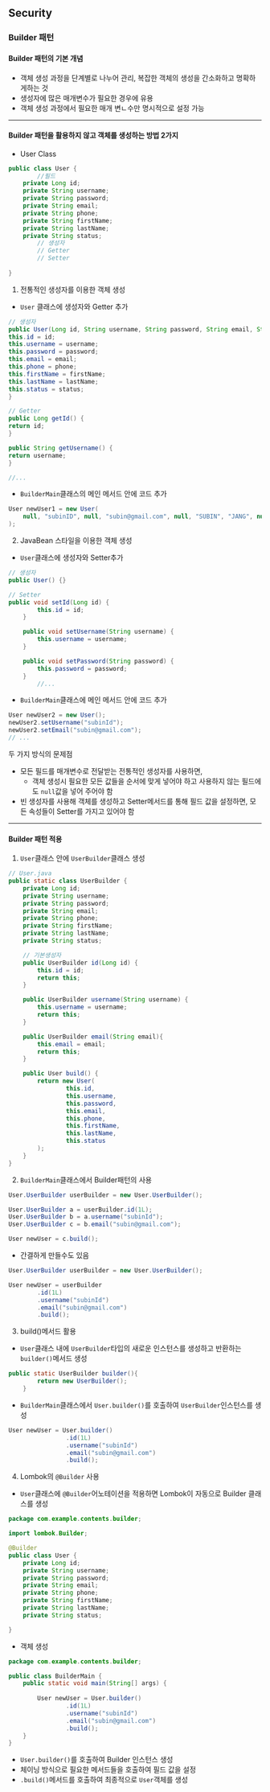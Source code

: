 ## Security
### Builder 패턴
#### Builder 패턴의 기본 개념
- 객체 생성 과정을 단계별로 나누어 관리, 복잡한 객체의 생성을 간소화하고 명확하게하는 것
- 생성자에 많은 매개변수가 필요한 경우에 유용
- 객체 생성 과정에서 필요한 매개 변ㄴ수만 명시적으로 설정 가능
---
#### Builder 패턴을 활용하지 않고 객체를 생성하는 방법 2가지
- User Class
```java
public class User {
		//필드
    private Long id;
    private String username;
    private String password;
    private String email;
    private String phone;
    private String firstName;
    private String lastName;
    private String status;
		// 생성자
		// Getter
		// Setter
		
}
```
1. 전통적인 생성자를 이용한 객체 생성
- `User` 클래스에 생성자와 Getter 추가
```java
// 생성자
public User(Long id, String username, String password, String email, String phone, String firstName, String lastName, String status) {
this.id = id;
this.username = username;
this.password = password;
this.email = email;
this.phone = phone;
this.firstName = firstName;
this.lastName = lastName;
this.status = status;
}

// Getter
public Long getId() {
return id;
}

public String getUsername() {
return username;
}

//...
```
- `BuilderMain`클래스의 메인 메서드 안에 코드 추가
```java
User newUser1 = new User(
    null, "subinID", null, "subin@gmail.com", null, "SUBIN", "JANG", null
);
```
2. JavaBean 스타일을 이용한 객체 생성
- `User`클래스에 생성자와 Setter추가
```java
// 생성자
public User() {}

// Setter
public void setId(Long id) {
        this.id = id;
    }

    public void setUsername(String username) {
        this.username = username;
    }

    public void setPassword(String password) {
        this.password = password;
    }
        //...
```
- `BuilderMain`클래스에 메인 메서드 안에 코드 추가
```java
User newUser2 = new User();
newUser2.setUsername("subinId");
newUser2.setEmail("subin@gmail.com");
// ...
```
두 가지 방식의 문제점
- 모든 필드를 매개변수로 전달받는 전통적인 생성자를 사용하면,
  - 객체 생성시 필요한 모든 값들을 순서에 맞게 넣어야 하고 사용하지 않는 필드에도 `null`값을 넣어 주어야 함
- 빈 생성자를 사용해 객체를 생성하고 Setter메서드를 통해 필드 값을 설정하면, 모든 속성들이 Setter를 가지고 있어야 함
   
---
#### Builder 패턴 적용
1. `User`클래스 안에 `UserBuilder`클래스 생성
```java
// User.java
public static class UserBuilder {
    private Long id;
    private String username;
    private String password;
    private String email;
    private String phone;
    private String firstName;
    private String lastName;
    private String status;

    // 기본생성자
    public UserBuilder id(Long id) {
        this.id = id;
        return this;
    }

    public UserBuilder username(String username) {
        this.username = username;
        return this;
    }

    public UserBuilder email(String email){
        this.email = email;
        return this;
    }

    public User build() {
        return new User(
                this.id,
                this.username,
                this.password,
                this.email,
                this.phone,
                this.firstName,
                this.lastName,
                this.status
        );
    }
}
```
2. `BuilderMain`클래스에서 Builder패턴의 사용
```java
User.UserBuilder userBuilder = new User.UserBuilder();

User.UserBuilder a = userBuilder.id(1L);
User.UserBuilder b = a.username("subinId");
User.UserBuilder c = b.email("subin@gmail.com");

User newUser = c.build();
```
- 간결하게 만들수도 있음
```java
User.UserBuilder userBuilder = new User.UserBuilder();

User newUser = userBuilder
        .id(1L)
        .username("subinId")
        .email("subin@gmail.com")
        .build();
```
3. build()메서드 활용
- `User`클래스 내에 `UserBuilder`타입의 새로운 인스턴스를 생성하고 반환하는 `builder()`메서드 생성
```java
public static UserBuilder builder(){
        return new UserBuilder();
    }
```
- `BuilderMain`클래스에서 `User.builder()`를 호출하여 `UserBuilder`인스턴스를 생성
```java
User newUser = User.builder()
				.id(1L)
                .username("subinId")
                .email("subin@gmail.com")
                .build();
```
4. Lombok의 `@Builder` 사용
- `User`클래스에 `@Builder`어노테이션을 적용하면 Lombok이 자동으로 Builder 클래스를 생성
```java
package com.example.contents.builder;

import lombok.Builder;

@Builder
public class User {
    private Long id;
    private String username;
    private String password;
    private String email;
    private String phone;
    private String firstName;
    private String lastName;
    private String status;

}
```
- 객체 생성
```java
package com.example.contents.builder;

public class BuilderMain {
    public static void main(String[] args) {
        
        User newUser = User.builder()
                .id(1L)
                .username("subinId")
                .email("subin@gmail.com")
                .build();
    }
}
```
- `User.builder()`를 호출하여 Builder 인스턴스 생성
- 체이닝 방식으로 필요한 메서드들을 호출하여 필드 값을 설정
- `.build()`메서드를 호출하여 최종적으로 `User`객체를 생성